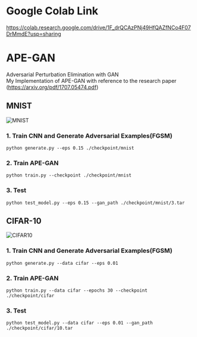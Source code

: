 # Google Colab Link
https://colab.research.google.com/drive/1F_drQCAzPNj49HfQAZfNCo4F07DrMmdE?usp=sharing

# APE-GAN
Adversarial Perturbation Elimination with GAN <br>
My Implementation of APE-GAN with reference to the research paper (https://arxiv.org/pdf/1707.05474.pdf)

## MNIST

![MNIST](https://github.com/owruby/APE-GAN/blob/master/MNIST.png)

### 1. Train CNN and Generate Adversarial Examples(FGSM)
```
python generate.py --eps 0.15 ./checkpoint/mnist
```

### 2. Train APE-GAN
```
python train.py --checkpoint ./checkpoint/mnist
```

### 3. Test
```
python test_model.py --eps 0.15 --gan_path ./checkpoint/mnist/3.tar
```

## CIFAR-10

![CIFAR10](https://github.com/owruby/APE-GAN/blob/master/CIFAR10.png)

### 1. Train CNN and Generate Adversarial Examples(FGSM)
```
python generate.py --data cifar --eps 0.01
```

### 2. Train APE-GAN
```
python train.py --data cifar --epochs 30 --checkpoint ./checkpoint/cifar
```

### 3. Test
```
python test_model.py --data cifar --eps 0.01 --gan_path ./checkpoint/cifar/10.tar
```
